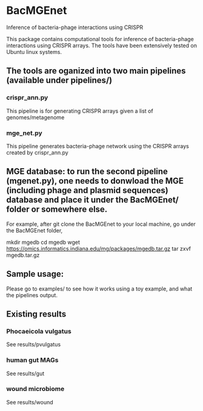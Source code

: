 # BacMGEnet
Inference of bacteria-phage interactions using CRISPR

This package contains computational tools for inference of bacteria-phage interactions using CRISPR arrays. 
The tools have been extensively tested on Ubuntu linux systems. 

## The tools are oganized into two main pipelines (available under pipelines/)
### crispr_ann.py
   This pipeline is for generating CRISPR arrays given a list of genomes/metagenome
### mge_net.py
   This pipeline generates bacteria-phage network using the CRISPR arrays created by crispr_ann.py

## MGE database: to run the second pipeline (mgenet.py), one needs to donwload the MGE (including phage and plasmid sequences) database and place it under the BacMGEnet/ folder or somewhere else. 
For example, after git clone the BacMGEnet to your local machine, go under the BacMGEnet folder,

mkdir mgedb
cd mgedb
wget https://omics.informatics.indiana.edu/mg/packages/mgedb.tar.gz 
tar zxvf mgedb.tar.gz

## Sample usage: 
Please go to examples/ to see how it works using a toy example, and what the pipelines output. 


## Existing results
### Phocaeicola vulgatus
See results/pvulgatus

### human gut MAGs
See results/gut

### wound microbiome
See results/wound

